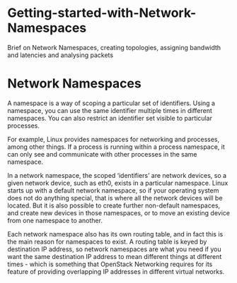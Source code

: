 # Getting-started-with-Network-Namespaces
Brief on Network Namespaces, creating topologies, assigning bandwidth and latencies and analysing packets
# Network Namespaces
A namespace is a way of scoping a particular set of identifiers. Using a namespace, you can use the same identifier multiple times in different namespaces. You can also restrict an identifier set visible to particular processes.

For example, Linux provides namespaces for networking and processes, among other things. If a process is running within a process namespace, it can only see and communicate with other processes in the same namespace. 

In a network namespace, the scoped ‘identifiers’ are network devices, so a given network device, such as eth0, exists in a particular namespace. Linux starts up with a default network namespace, so if your operating system does not do anything special, that is where all the network devices will be located. But it is also possible to create further non-default namespaces, and create new devices in those namespaces, or to move an existing device from one namespace to another.
 
Each network namespace also has its own routing table, and in fact this is the main reason for namespaces to exist. A routing table is keyed by destination IP address, so network namespaces are what you need if you want the same destination IP address to mean different things at different times - which is something that OpenStack Networking requires for its feature of providing overlapping IP addresses in different virtual networks.
